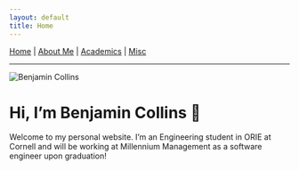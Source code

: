 ```yaml
---
layout: default
title: Home
---
```


[Home](/) | [About Me](/about/) | [Academics](/academics/) | [Misc](/misc/)

---

![Benjamin Collins](/image.jpg)


# Hi, I’m Benjamin Collins 👋

Welcome to my personal website. I’m an Engineering student in ORIE at Cornell and will be working at Millennium Management as a software engineer upon graduation!
